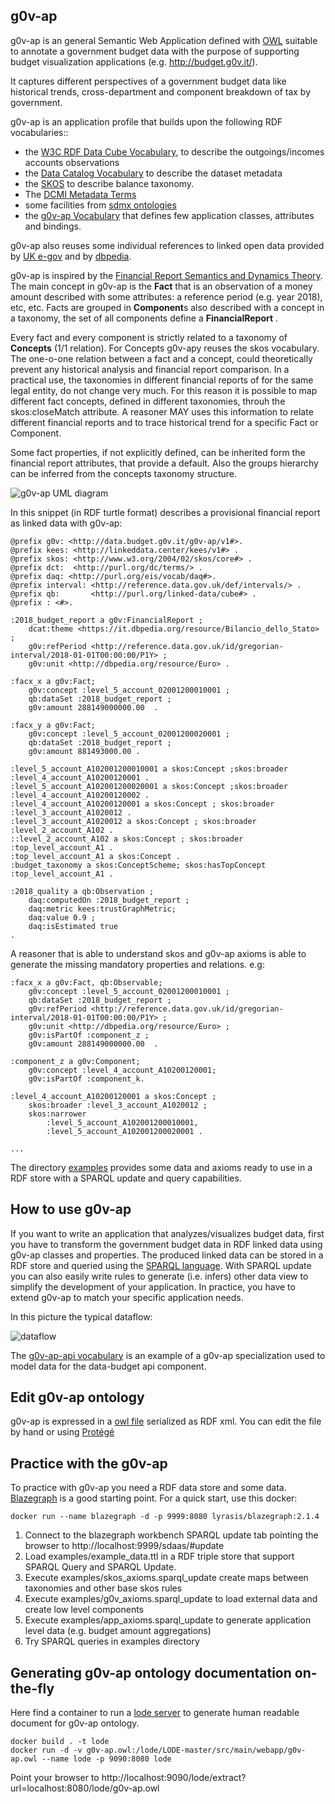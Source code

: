 g0v-ap
-------

g0v-ap is an general Semantic Web Application defined with [OWL](https://www.w3.org/TR/owl2-primer/) suitable to annotate a government budget data with the purpose of supporting budget visualization applications (e.g. http://budget.g0v.it/).  

It captures different perspectives of a government budget data like historical trends, cross-department and component breakdown of tax by government. 

g0v-ap is an application profile that builds upon the following RDF vocabularies:: 

- the [W3C RDF Data Cube Vocabulary](https://www.w3.org/TR/vocab-data-cube), to describe the outgoings/incomes accounts observations
- the [Data Catalog Vocabulary](https://www.w3.org/TR/vocab-dcat/) to describe the dataset metadata
- the [SKOS](https://www.w3.org/TR/skos-primer) to describe balance taxonomy.
- The [DCMI Metadata Terms](http://dublincore.org/documents/dcmi-terms/)
- some facilities from [sdmx ontologies](https://sdmx.org/)
- the [g0v-ap Vocabulary](http://data.budget.g0v.it/g0v-ap/v1) that defines few application classes, attributes and bindings.

g0v-ap also reuses some individual references to linked open data provided by [UK e-gov](https://github.com/alphagov/datagovuk_reference) and by [dbpedia](http://dbpedia.org/).

g0v-ap is inspired by the [Financial Report Semantics and Dynamics Theory](doc/Theory-2017-06-26.pdf). The main concept in g0v-ap is the **Fact** that is an observation of a money amount described with some attributes: a reference period (e.g. year 2018), etc, etc. Facts  are grouped in **Component**s also described with a concept in a taxonomy, the set of all components define a **FinancialReport** .

Every fact and every component is strictly related to a taxonomy of **Concepts** (1/1 relation). For Concepts g0v-apy reuses the skos vocabulary. 
The one-o-one relation between a fact and a concept, could theoretically prevent any historical analysis and financial report comparison. 
In a practical use, the taxonomies in different financial reports of for the same legal entity, do not change very much. 
For this reason it is possible to map different fact concepts, defined in different taxonomies, throuh the skos:closeMatch attribute. 
A reasoner MAY uses this information to relate different financial reports and to trace historical trend for a specific Fact or Component.

Some fact properties, if not explicitly defined, can be inherited form the financial report attributes, that provide a default. Also the groups hierarchy can be inferred from the concepts taxonomy structure.

![g0v-ap UML diagram](doc/g0v-ap-uml-diagram.png)


In this snippet (in RDF turtle format) describes a provisional financial report as linked data with g0v-ap:

```
@prefix g0v: <http://data.budget.g0v.it/g0v-ap/v1#>.
@prefix kees: <http://linkeddata.center/kees/v1#> .
@prefix skos: <http://www.w3.org/2004/02/skos/core#> .
@prefix dct:  <http://purl.org/dc/terms/> .
@prefix daq: <http://purl.org/eis/vocab/daq#>.
@prefix interval: <http://reference.data.gov.uk/def/intervals/> .
@prefix qb:       <http://purl.org/linked-data/cube#> .
@prefix : <#>.

:2018_budget_report a g0v:FinancialReport ;
	dcat:theme <https://it.dbpedia.org/resource/Bilancio_dello_Stato> ;
	g0v:refPeriod <http://reference.data.gov.uk/id/gregorian-interval/2018-01-01T00:00:00/P1Y> ;
	g0v:unit <http://dbpedia.org/resource/Euro> .
	
:facx_x a g0v:Fact;
	g0v:concept :level_5_account_02001200010001 ;
	qb:dataSet :2018_budget_report ;
	g0v:amount 288149000000.00	.

:facx_y a g0v:Fact;
	g0v:concept :level_5_account_02001200020001 ;
	qb:dataSet :2018_budget_report ;
	g0v:amount 881493000.00	.
	
:level_5_account_A102001200010001 a skos:Concept ;skos:broader :level_4_account_A10200120001 .
:level_5_account_A102001200020001 a skos:Concept ;skos:broader :level_4_account_A10200120002 .
:level_4_account_A10200120001 a skos:Concept ; skos:broader :level_3_account_A1020012 .
:level_3_account_A1020012 a skos:Concept ; skos:broader :level_2_account_A102 .
::level_2_account_A102 a skos:Concept ; skos:broader :top_level_account_A1 .
:top_level_account_A1 a skos:Concept .
:budget_taxonomy a skos:ConceptScheme; skos:hasTopConcept :top_level_account_A1 .

:2018_quality a qb:Observation ;
    daq:computedOn :2018_budget_report ; 
    daq:metric kees:trustGraphMetric;
    daq:value 0.9 ;
    daq:isEstimated true 
.
```

A reasoner that is able to understand skos and g0v-ap axioms is able to generate the missing mandatory properties and relations. e.g:

```
:facx_x a g0v:Fact, qb:Observable;
	g0v:concept :level_5_account_02001200010001 ;
	qb:dataSet :2018_budget_report ;
	g0v:refPeriod <http://reference.data.gov.uk/id/gregorian-interval/2018-01-01T00:00:00/P1Y> ;
	g0v:unit <http://dbpedia.org/resource/Euro> ;
	g0v:isPartOf :component_z ;
	g0v:amount 288149000000.00	.

:component_z a g0v:Component;
    g0v:concept :level_4_account_A10200120001;
    g0v:isPartOf :component_k.
    
:level_4_account_A10200120001 a skos:Concept ; 
    skos:broader :level_3_account_A1020012 ;
    skos:narrower 
        :level_5_account_A102001200010001,
        :level_5_account_A102001200020001 .

...

```


The directory [examples](examples/README.ttl) provides some data and axioms ready to use in a RDF store with a SPARQL update and query capabilities.

## How to use g0v-ap

If you want to write an application that analyzes/visualizes budget data, first you have to transform the government budget data in RDF linked 
data using g0v-ap classes and properties. The produced linked data can be stored in a RDF store and queried using the [SPARQL language](http://www.w3.org/TR/sparql11-query/).
With SPARQL update you can also easily write rules to generate (i.e. infers) other data view to simplify the development of your application.
In practice, you have to extend g0v-ap to match your specific application needs.

In this picture the typical dataflow:

![dataflow](doc/g0v-budget-dataflow.png)


The [g0v-ap-api vocabulary](http://data.budget.g0v.it/g0v-ap/v1) is an example of a g0v-ap specialization used to model data for the data-budget api component.


## Edit g0v-ap ontology

g0v-ap is expressed in a [owl file](g0v-ap.owl) serialized as RDF xml. You can edit the file by hand or using [Protégé](https://protege.stanford.edu/)

## Practice with the g0v-ap

To practice with g0v-ap you need a RDF data store and some data. [Blazegraph](https://www.blazegraph.com/) is a good starting point. For a quick start, use this docker:

```	
docker run --name blazegraph -d -p 9999:8080 lyrasis/blazegraph:2.1.4
```

1. Connect to the blazegraph workbench SPARQL update tab pointing the browser to http://localhost:9999/sdaas/#update
2. Load examples/example_data.ttl in a RDF triple store that support SPARQL Query and SPARQL Update.
2. Execute examples/skos_axioms.sparql_update create maps between taxonomies and other base skos rules
3. Execute examples/g0v_axioms.sparql_update to load external data and create low level components
4. Execute examples/app_axioms.sparql_update to generate application level data (e.g. budget amount aggregations)
5. Try SPARQL queries in examples directory


## Generating g0v-ap ontology documentation on-the-fly

Here find a container to run a [lode server](https://github.com/essepuntato/LODE) to generate human readable document for g0v-ap ontology.
 
```	
docker build . -t lode
docker run -d -v g0v-ap.owl:/lode/LODE-master/src/main/webapp/g0v-ap.owl --name lode -p 9090:8080 lode
```

Point your browser to http://localhost:9090/lode/extract?url=localhost:8080/lode/g0v-ap.owl


